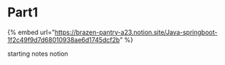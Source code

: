 # Part1

{% embed url="https://brazen-pantry-a23.notion.site/Java-springboot-1f2c49f9d7d68010938ae6d1745dcf2b" %}

starting notes notion
